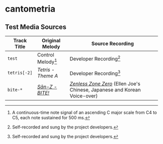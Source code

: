 # cantometria

## Test Media Sources
|Track Title|Original Melody|Source Recording|
|-|-|-|
|`test`|Control Melody[^1]|Developer Recording[^2]|
|`tetris[-2]`|*Tetris - Theme A*|Developer Recording[^2]|
|`bite-*`|[*Sān-Z - BITE!*](https://open.spotify.com/album/2CtVCZzIc9ujfohxzF5WwK)|[*Zenless Zone Zero*](https://zenless.hoyoverse.com/en-us/) (Ellen Joe's Chinese, Japanese and Korean Voice-over)|

[^1]: A continuous-time note signal of an ascending C major scale from C4 to C5, each note sustained for 500 ms.
[^2]: Self-recorded and sung by the project developers.
